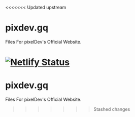 <<<<<<< Updated upstream
# pixdev.gq
Files For pixelDev's Official Website. 

[![Netlify Status](https://api.netlify.com/api/v1/badges/0899eeed-a396-4bb0-a177-99114ec5ff0f/deploy-status)](https://app.netlify.com/sites/pixdev/deploys)
=======
# pixdev.gq
Files For pixelDev's Official Website. 
>>>>>>> Stashed changes
